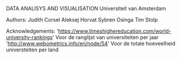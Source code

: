 DATA ANALISYS AND VISUALISATION
Universiteit van Amsterdam

Authors:
Judith Corsel
Aleksej Horvat
Sybren Osinga
Tim Stolp

Acknowledgements:
'https://www.timeshighereducation.com/world-university-rankings' Voor de ranglijst van universiteiten per jaar
'http://www.webometrics.info/en/node/54' Voor de totale hoeveelheid universteiten per land
